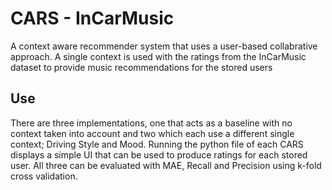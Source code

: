 # CARS - InCarMusic

A context aware recommender system that uses a user-based collabrative approach. A single context is used with the ratings from the InCarMusic dataset to provide music recommendations for the stored users 

## Use

There are three implementations, one that acts as a baseline with no context taken into account and two which each use a different single context; Driving Style and Mood. Running the python file of each CARS displays a simple UI that can be used to produce ratings for each stored user. All three can be evaluated with MAE, Recall and Precision using k-fold cross validation.   